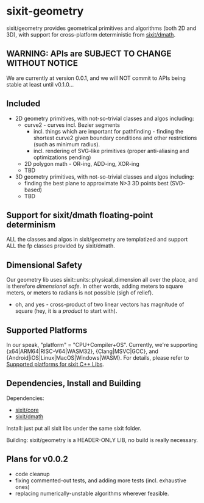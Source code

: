 # sixit-geometry
sixit/geometry provides geometrical primitives and algorithms (both 2D and 3D), with support for cross-platform deterministic from [sixit/dmath](https://github.com/sixitbb/sixit-dmath/tree/main).

## WARNING: APIs are SUBJECT TO CHANGE WITHOUT NOTICE
We are currently at version 0.0.1, and we will NOT commit to APIs being stable at least until v0.1.0... 

## Included 
- 2D geometry primitives, with not-so-trivial classes and algos including:
   + curve2 - curves incl. Bezier segments
      * incl. things which are important for pathfinding - finding the shortest curve2 given boundary conditions and other restrictions (such as minimum radius).
      * incl. rendering of SVG-like primitives (proper anti-aliasing and optimizations pending)
   + 2D polygon math - OR-ing, ADD-ing, XOR-ing
   + TBD
- 3D geometry primitives, with not-so-trivial classes and algos including:
   + finding the best plane to approximate N>3 3D points best (SVD-based)
   + TBD

## Support for sixit/dmath floating-point determinism
ALL the classes and algos in sixit/geometry are templatized and support ALL the fp classes provided by sixit/dmath. 

## Dimensional Safety
Our geometry lib uses sixit::units::physical_dimension all over the place, and is therefore _dimensional safe_. In other words, adding meters to square meters, or meters to radians is not possible (sigh of relief). 
- oh, and yes - cross-product of two linear vectors has magnitude of square (hey, it is a _product_ to start with). 

## Supported Platforms
In our speak, "platform" = "CPU+Compiler+OS". Currently, we're supporting {x64|ARM64|RISC-V64|WASM32}, {Clang|MSVC|GCC}, and {Android|iOS|Linux|MacOS|Windows|WASM}. For details, please refer to [Supported platforms for sixit C++ Libs](https://github.com/sixitbb/.github/blob/main/profile/cpp-supported-platforms.md).

## Dependencies, Install and Building
Dependencies:
- [sixit/core](https://github.com/sixitbb/sixit-core/tree/main)
- [sixit/dmath](https://github.com/sixitbb/sixit-dmath/tree/main)

Install: just put all sixit libs under the same sixit folder.

Building:
sixit/geometry is a HEADER-ONLY LIB, no build is really necessary. 

## Plans for v0.0.2
- code cleanup
- fixing commented-out tests, and adding more tests (incl. exhaustive ones)
- replacing numerically-unstable algorithms wherever feasible. 
